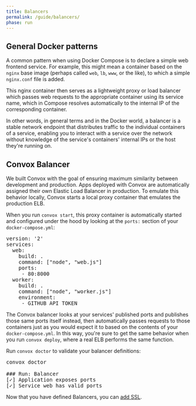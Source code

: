 ```yaml
---
title: Balancers
permalink: /guide/balancers/
phase: run
---
```


## General Docker patterns

A common pattern when using Docker Compose is to declare a simple web frontend service. For example, this might mean a container based on the `nginx` base image (perhaps called `web`, `lb`, `www`, or the like), to which a simple `nginx.conf` file is added.

This nginx container then serves as a lightweight proxy or load balancer which passes web requests to the appropriate container using its service name, which in Compose resolves automatically to the internal IP of the corresponding container.

In other words, in general terms and in the Docker world, a balancer is a stable network endpoint that distributes traffic to the individual containers of a service, enabling you to interact with a service over the network without knowledge of the service's containers' internal IPs or the host they're running on.


## Convox Balancer

We built Convox with the goal of ensuring maximum similarity between development and production. Apps deployed with Convox are automatically assigned their own Elastic Load Balancer in production. To emulate this behavior locally, Convox starts a local proxy container that emulates the production ELB.

When you run `convox start`, this proxy container is automatically started and configured under the hood by looking at the `ports:` section of your `docker-compose.yml`:

<pre class="file yaml" title="docker-compose.yml">
<span class="diff-u">version: '2'</span>
<span class="diff-u">services:</span>
<span class="diff-u">  web:</span>
<span class="diff-u">    build: .</span>
<span class="diff-u">    command: ["node", "web.js"]</span>
<span class="diff-a">    ports:</span>
<span class="diff-a">     - 80:8000</span>
<span class="diff-u">  worker:</span>
<span class="diff-u">    build: .</span>
<span class="diff-u">    command: ["node", "worker.js"]</span>
<span class="diff-u">    environment:</span>
<span class="diff-u">     - GITHUB_API_TOKEN</span>
</pre>

The Convox balancer looks at your services' published ports and publishes those same ports itself instead, then automatically passes requests to those containers just as you would expect it to based on the contents of your `docker-compose.yml`. In this way, you're sure to get the same behavior when you run `convox deploy`, where a real ELB performs the same function.

Run `convox doctor` to validate your balancer definitions:

<pre class="terminal">
<span class="command">convox doctor</span>

### Run: Balancer
[<span class="pass">✓</span>] Application exposes ports
[<span class="pass">✓</span>] Service <span class="service">web</span> has valid ports
</pre>

Now that you have defined Balancers, you can [add SSL](/guide/ssl/).
